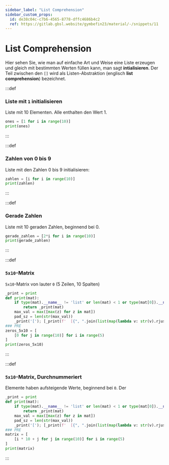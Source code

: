 ```yaml
---
sidebar_label: "List Comprehension"
sidebar_custom_props:
  id: de38c04c-c7b6-4565-8778-dffc4686b4c2
  ref: https://gitlab.gbsl.website/gymbefin23/material/-/snippets/11
---
```



# List Comprehension

Hier sehen Sie, wie man auf einfache Art und Weise eine Liste erzeugen und gleich mit bestimmten Werten füllen kann, man sagt __intialisieren__. Der Teil zwischen den `[]` wird als Listen-Abstraktion (englisch **list comprehension**) bezeichnet.

:::def
### Liste mit `1` initialisieren
Liste mit 10 Elementen. Alle enthalten den Wert 1.
```py live_py slim
ones = [1 for i in range(10)]
print(ones)
```
:::

:::def
### Zahlen von 0 bis 9
Liste mit den Zahlen 0 bis 9 initialisieren:
```py live_py slim
zahlen = [i for i in range(10)]
print(zahlen)
```
:::

:::def
### Gerade Zahlen
Liste mit 10 geraden Zahlen, beginnend bei 0.
```py live_py slim
gerade_zahlen = [2*i for i in range(10)]
print(gerade_zahlen)
```
:::

:::def
### `5x10`-Matrix
`5x10`-Matrix von lauter `0` (5 Zeilen, 10 Spalten)
```py live_py slim
_print = print
def print(mat):
    if type(mat).__name__ != 'list' or len(mat) < 1 or type(mat[0]).__name__ != 'list':
        return _print(mat)
    max_val = max([max(z) for z in mat])
    pad_sz = len(str(max_val))
    _print('['); [_print(f'  [{", ".join(list(map(lambda v: str(v).rjust(pad_sz, " "), z)))}],') for z in mat]; _print(']')
### PRE
zeros_5x10 = [
    [0 for j in range(10)] for i in range(5)
]
print(zeros_5x10)
```
:::

:::def
### `5x10`-Matrix, Durchnummeriert
Elemente haben aufsteigende Werte, beginnend bei `0`.
Der
```py live_py slim
_print = print
def print(mat):
    if type(mat).__name__ != 'list' or len(mat) < 1 or type(mat[0]).__name__ != 'list':
        return _print(mat)
    max_val = max([max(z) for z in mat])
    pad_sz = len(str(max_val))
    _print('['); [_print(f'  [{", ".join(list(map(lambda v: str(v).rjust(pad_sz, " "), z)))}],') for z in mat]; _print(']')
### PRE
matrix = [
    [i * 10 + j for j in range(10)] for i in range(5)
]
print(matrix)
```
:::

